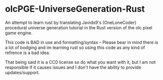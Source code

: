 # olcPGE-UniverseGeneration-Rust
 An attempt to learn rust by translating Javidx9's (OneLoneCoder) procedural universe generation tutorial in the Rust version of the olc pixel game engine. 
 
This code is BAD in use and formatting/syntax - Please bear in mind there is a lot of bodging and im learning rust so using this code as any kind of refrence is a bad idea. 

That being said it is a CC0 license so do what you want with it, but I am not responsible if it causes issues and I don't have the ability to provide updates/support.
